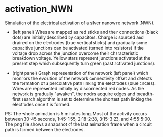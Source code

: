 # activation_NWN
Simulation of the electrical activation of a silver nanowire network (NWN).

* (left panel) Wires are mapped as red sticks and their connections (black dots) are initially described by capacitors. Charge is sourced and drained on the electrodes (blue vertical sticks) and gradually some capacitive junctions can be activated (turned into resistors) if the voltage drop across the junction overcome their characteristic breakdown voltage. Yellow stars represent junctions activated at the present step which subsequently turn green (past activated junctions).

* (right panel) Graph representation of the network (left panel) which monitors the evolution of the network connectivity offset and detects the formation of a percolative path linking the electrodes (blue circles). Wires are represented initially by disconnected red nodes. As the network is gradually "awaken", the nodes acquire edges and breadth-first search algorithm is set to determine the shortest path linking the electrodes once it is formed.

PS: The whole animation is 5 minutes long. Most of the activity occurs between 30-45 seconds, 1:45-1:55, 2:18-2:28, 3:15-3:23, and 4:55-5:00. The png file shows a snapshot of the last animation frame when a circuit path is formed between the electrodes.
